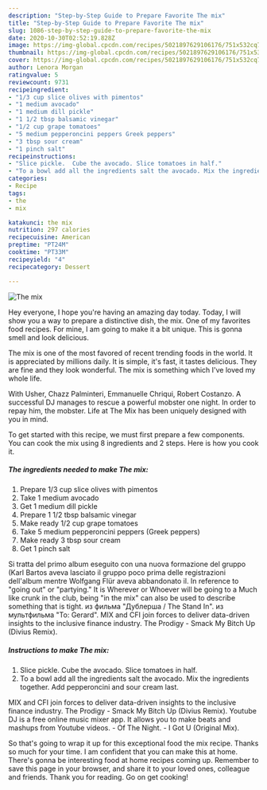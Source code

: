 ```yaml
---
description: "Step-by-Step Guide to Prepare Favorite The mix"
title: "Step-by-Step Guide to Prepare Favorite The mix"
slug: 1086-step-by-step-guide-to-prepare-favorite-the-mix
date: 2020-10-30T02:52:19.828Z
image: https://img-global.cpcdn.com/recipes/5021897629106176/751x532cq70/the-mix-recipe-main-photo.jpg
thumbnail: https://img-global.cpcdn.com/recipes/5021897629106176/751x532cq70/the-mix-recipe-main-photo.jpg
cover: https://img-global.cpcdn.com/recipes/5021897629106176/751x532cq70/the-mix-recipe-main-photo.jpg
author: Lenora Morgan
ratingvalue: 5
reviewcount: 9731
recipeingredient:
- "1/3 cup slice olives with pimentos"
- "1 medium avocado"
- "1 medium dill pickle"
- "1 1/2 tbsp balsamic vinegar"
- "1/2 cup grape tomatoes"
- "5 medium pepperoncini peppers Greek peppers"
- "3 tbsp sour cream"
- "1 pinch salt"
recipeinstructions:
- "Slice pickle.  Cube the avocado. Slice tomatoes in half."
- "To a bowl add all the ingredients salt the avocado. Mix the ingredients together. Add pepperoncini and sour cream last."
categories:
- Recipe
tags:
- the
- mix

katakunci: the mix 
nutrition: 297 calories
recipecuisine: American
preptime: "PT24M"
cooktime: "PT33M"
recipeyield: "4"
recipecategory: Dessert

---
```



![The mix](https://img-global.cpcdn.com/recipes/5021897629106176/751x532cq70/the-mix-recipe-main-photo.jpg)

Hey everyone, I hope you're having an amazing day today. Today, I will show you a way to prepare a distinctive dish, the mix. One of my favorites food recipes. For mine, I am going to make it a bit unique. This is gonna smell and look delicious.

The mix is one of the most favored of recent trending foods in the world. It is appreciated by millions daily. It is simple, it's fast, it tastes delicious. They are fine and they look wonderful. The mix is something which I've loved my whole life.

With Usher, Chazz Palminteri, Emmanuelle Chriqui, Robert Costanzo. A successful DJ manages to rescue a powerful mobster one night. In order to repay him, the mobster. Life at The Mix has been uniquely designed with you in mind.


To get started with this recipe, we must first prepare a few components. You can cook the mix using 8 ingredients and 2 steps. Here is how you cook it.

<!--inarticleads1-->

##### The ingredients needed to make The mix:

1. Prepare 1/3 cup slice olives with pimentos
1. Take 1 medium avocado
1. Get 1 medium dill pickle
1. Prepare 1 1/2 tbsp balsamic vinegar
1. Make ready 1/2 cup grape tomatoes
1. Take 5 medium pepperoncini peppers (Greek peppers)
1. Make ready 3 tbsp sour cream
1. Get 1 pinch salt


Si tratta del primo album eseguito con una nuova formazione del gruppo (Karl Bartos aveva lasciato il gruppo poco prima delle registrazioni dell&#39;album mentre Wolfgang Flür aveva abbandonato il. In reference to &#34;going out&#34; or &#34;partying.&#34; It is Wherever or Whoever will be going to a Much like crunk in the club, being &#34;in the mix&#34; can also be used to describe something that is tight. из фильма &#34;Дублерша / The Stand In&#34;. из мультфильма &#34;To: Gerard&#34;. MIX and CFI join forces to deliver data-driven insights to the inclusive finance industry. The Prodigy - Smack My Bitch Up (Divius Remix). 

<!--inarticleads2-->

##### Instructions to make The mix:

1. Slice pickle.  Cube the avocado. Slice tomatoes in half.
1. To a bowl add all the ingredients salt the avocado. Mix the ingredients together. Add pepperoncini and sour cream last.


MIX and CFI join forces to deliver data-driven insights to the inclusive finance industry. The Prodigy - Smack My Bitch Up (Divius Remix). Youtube DJ is a free online music mixer app. It allows you to make beats and mashups from Youtube videos. - Of The Night. - I Got U (Original Mix). 

So that's going to wrap it up for this exceptional food the mix recipe. Thanks so much for your time. I am confident that you can make this at home. There's gonna be interesting food at home recipes coming up. Remember to save this page in your browser, and share it to your loved ones, colleague and friends. Thank you for reading. Go on get cooking!
